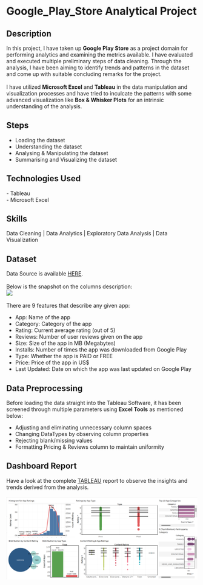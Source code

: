 # Google_Play_Store Analytical Project

<h2>Description</h2>
In this project, I have taken up <b>Google Play Store</b> as a project domain for performing analytics and examining the metrics available. I have evaluated and executed multiple preliminary steps of data cleaning. Through the analysis, I have been aiming to identify trends and patterns in the dataset and come up with suitable concluding remarks for the project.<br></br>
I have utilized <b>Microsoft Excel</b> and <b>Tableau</b> in the data manipulation and visualization processes and have tried to inculcate the patterns with some advanced visualization like <b>Box & Whisker Plots</b> for an intrinsic understanding of the analysis.

</br>

## Steps
- Loading the dataset<br>
- Understanding the dataset<br>
- Analysing & Manipulating the dataset<br>
- Summarising and Visualizing the dataset</b>

<h2>Technologies Used</h2>
- Tableau <br>
- Microsoft Excel

## Skills 
Data Cleaning | Data Analytics | Exploratory Data Analysis | Data Visualization

## Dataset 
Data Source is available [HERE](https://www.kaggle.com/code/tirendazacademy/google-play-store-eda-data-visualization#Data-Visualization).<br></br>
Below is the snapshot on the columns description:<br>
<img src="https://i.imgur.com/95s6asw.png"/> <br>

There are 9 features that describe any given app:<br>
- App: Name of the app<br>
- Category: Category of the app <br>
- Rating: Current average rating (out of 5) <br>
- Reviews: Number of user reviews given on the app <br>
- Size: Size of the app in MB (Megabytes) <br>
- Installs: Number of times the app was downloaded from Google Play <br>
- Type: Whether the app is PAID or FREE <br>
- Price: Price of the app in US$ <br>
- Last Updated: Date on which the app was last updated on Google Play

## Data Preprocessing

Before loading the data straight into the Tableau Software, it has been screened through multiple parameters using <b>Excel Tools</b> as mentioned below:<br>

- Adjusting and eliminating unnecessary column spaces 
- Changing DataTypes by observing column properties
- Rejecting blank/missing values
- Formatting Pricing & Reviews column to maintain uniformity
  
## Dashboard Report 
Have a look at the complete [TABLEAU](https://public.tableau.com/app/profile/anurag8230/viz/GooglePlayStoreAnalyticsProject/Dashboard) report to observe the insights and trends derived from the analysis.
<br></br>![Dashboard](https://github.com/KAnurag27/PlayStoreData/blob/main/gpsd.png)



